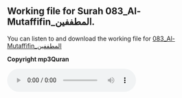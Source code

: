 
## Working file for Surah 083_Al-Mutaffifin_المطففين.

You can listen to and download the working file for [083_Al-Mutaffifin_المطففين](https://server13.mp3quran.net/husr/083.mp3)

**Copyright mp3Quran**

<audio controls src="https://server13.mp3quran.net/husr/083.mp3"></audio>
